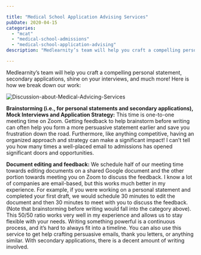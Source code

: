 ```yaml
---

title: "Medical School Application Advising Services"
pubDate: 2020-04-15
categories: 
  - "mcat"
  - "medical-school-admissions"
  - "medical-school-application-advising"
description: "Medlearnity’s team will help you craft a compelling personal statement, secondary applications, shine on your interviews, and much more! Here is how we bre"

---
```



Medlearnity’s team will help you craft a compelling personal statement, secondary applications, shine on your interviews, and much more! Here is how we break down our work: 

![](https://i2xfwztd2ksbegse.public.blob.vercel-storage.com/wp/2020/04/Discussion-about-Medical-Advicing-Services.jpg "Discussion-about-Medical-Advicing-Services")

**Brainstorming (i.e., for personal statements and secondary applications), Mock Interviews and Application Strategy:** This time is one-to-one meeting time on Zoom. Getting feedback to help brainstorm before writing can often help you form a more persuasive statement earlier and save you frustration down the road. Furthermore, like anything competitive, having an organized approach and strategy can make a significant impact! I can’t tell you how many times a well-placed email to admissions has opened significant doors and opportunities. 

**Document editing and feedback:** We schedule half of our meeting time towards editing documents on a shared Google document and the other portion towards meeting you on Zoom to discuss the feedback. I know a lot of companies are email-based, but this works much better in my experience. For example, if you were working on a personal statement and completed your first draft, we would schedule 30 minutes to edit the document and then 30 minutes to meet with you to discuss the feedback. (Note that brainstorming before writing would fall into the category above). This 50/50 ratio works very well in my experience and allows us to stay flexible with your needs. Writing something powerful is a continuous process, and it’s hard to always fit into a timeline. You can also use this service to get help crafting persuasive emails, thank you letters, or anything similar. With secondary applications, there is a decent amount of writing involved.
